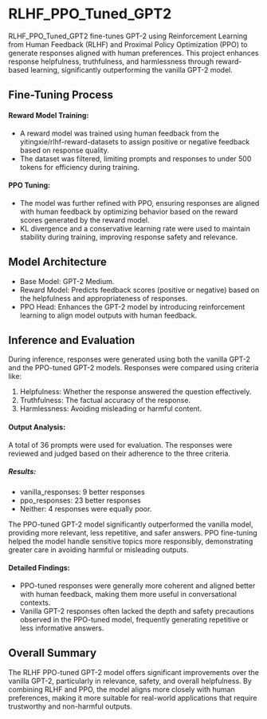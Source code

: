 # RLHF_PPO_Tuned_GPT2
RLHF_PPO_Tuned_GPT2 fine-tunes GPT-2 using Reinforcement Learning from Human Feedback (RLHF) and Proximal Policy Optimization (PPO) to generate responses aligned with human preferences. This project enhances response helpfulness, truthfulness, and harmlessness through reward-based learning, significantly outperforming the vanilla GPT-2 model.

## Fine-Tuning Process  
#### Reward Model Training:  

- A reward model was trained using human feedback from the yitingxie/rlhf-reward-datasets to assign positive or negative feedback based on response quality. 
- The dataset was filtered, limiting prompts and responses to under 500 tokens for efficiency during training.
  
#### PPO Tuning:  
  
- The model was further refined with PPO, ensuring responses are aligned with human feedback by optimizing behavior based on the reward scores generated by the reward model.
- KL divergence and a conservative learning rate were used to maintain stability during training, improving response safety and relevance.
  
## Model Architecture  

- Base Model: GPT-2 Medium.  
- Reward Model: Predicts feedback scores (positive or negative) based on the helpfulness and appropriateness of responses.  
- PPO Head: Enhances the GPT-2 model by introducing reinforcement learning to align model outputs with human feedback.
  
## Inference and Evaluation  

During inference, responses were generated using both the vanilla GPT-2 and the PPO-tuned GPT-2 models. Responses were compared using criteria like:

1. Helpfulness: Whether the response answered the question effectively.  
2. Truthfulness: The factual accuracy of the response.  
3. Harmlessness: Avoiding misleading or harmful content.  
  
#### Output Analysis:
A total of 36 prompts were used for evaluation. The responses were reviewed and judged based on their adherence to the three criteria.

##### Results:

- vanilla_responses: 9 better responses  
- ppo_responses: 23 better responses  
- Neither: 4 responses were equally poor.
  
The PPO-tuned GPT-2 model significantly outperformed the vanilla model, providing more relevant, less repetitive, and safer answers. PPO fine-tuning helped the model handle sensitive topics more responsibly, demonstrating greater care in avoiding harmful or misleading outputs.  

#### Detailed Findings:
 
- PPO-tuned responses were generally more coherent and aligned better with human feedback, making them more useful in conversational contexts.  
- Vanilla GPT-2 responses often lacked the depth and safety precautions observed in the PPO-tuned model, frequently generating repetitive or less informative answers.
  
## Overall Summary
  
The RLHF PPO-tuned GPT-2 model offers significant improvements over the vanilla GPT-2, particularly in relevance, safety, and overall helpfulness. By combining RLHF and PPO, the model aligns more closely with human preferences, making it more suitable for real-world applications that require trustworthy and non-harmful outputs.
